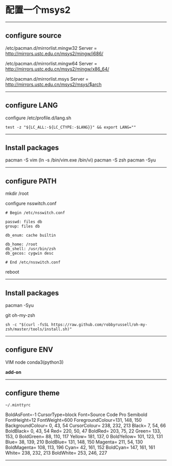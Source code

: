 配置一个msys2
===

---

configure source
---
/etc/pacman.d/mirrorlist.mingw32
Server = http://mirrors.ustc.edu.cn/msys2/mingw/i686/

/etc/pacman.d/mirrorlist.mingw64
Server = http://mirrors.ustc.edu.cn/msys2/mingw/x86_64/

/etc/pacman.d/mirrorlist.msys
Server = http://mirrors.ustc.edu.cn/msys2/msys/$arch


---

configure LANG
---

configure /etc/profile.d/lang.sh

    test -z "${LC_ALL:-${LC_CTYPE:-$LANG}}" && export LANG=""

---

Install packages
---

pacman -S vim       (ln -s /bin/vim.exe /bin/vi)
pacman -S zsh
pacman -Syu

---
configure PATH
---

mkdir /root

configure nsswitch.conf

    # Begin /etc/nsswitch.conf

    passwd: files db
    group: files db

    db_enum: cache builtin

    db_home: /root
    db_shell: /usr/bin/zsh
    db_gecos: cygwin desc

    # End /etc/nsswitch.conf

reboot

---

Install packages
---
pacman -Syu

git
oh-my-zsh

    sh -c "$(curl -fsSL https://raw.github.com/robbyrussell/oh-my-zsh/master/tools/install.sh)"


---

configure ENV
---

VIM
node
conda3(python3)

**add-on**

---

configure theme
---
    ~/.minttyrc

BoldAsFont=-1
CursorType=block
Font=Source Code Pro Semibold
FontHeight=12
FontWeight=600
ForegroundColour=131, 148, 150
BackgroundColour=  0,  43,  54
CursorColour=    238, 232, 213
Black=             7,  54,  66
BoldBlack=         0,  43,  54
Red=             220,  50,  47
BoldRed=         203,  75,  22
Green=           133, 153,   0
BoldGreen=        88, 110, 117
Yellow=          181, 137,   0
BoldYellow=      101, 123, 131
Blue=             38, 139, 210
BoldBlue=        131, 148, 150
Magenta=         211,  54, 130
BoldMagenta=     108, 113, 196
Cyan=             42, 161, 152
BoldCyan=        147, 161, 161
White=           238, 232, 213
BoldWhite=       253, 246, 227

---

